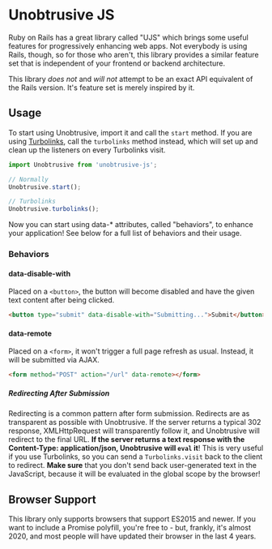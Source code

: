 # Unobtrusive JS

Ruby on Rails has a great library called "UJS" which brings some useful features for progressively enhancing web apps. Not everybody is using Rails, though, so for those who aren't, this library provides a similar feature set that is independent of your frontend or backend architecture.

This library _does not_ and _will not_ attempt to be an exact API equivalent of the Rails version. It's feature set is merely inspired by it.

## Usage

To start using Unobtrusive, import it and call the `start` method. If you are using [Turbolinks](https://github.com/turbolinks/turbolinks), call the `turbolinks` method instead, which will set up and clean up the listeners on every
Turbolinks visit.

```js
import Unobtrusive from 'unobtrusive-js';

// Normally
Unobtrusive.start();

// Turbolinks
Unobtrusive.turbolinks();
```

Now you can start using data-\* attributes, called "behaviors", to enhance your application! See below for a full list of behaviors and their usage.

### Behaviors

#### data-disable-with

Placed on a `<button>`, the button will become disabled and have the given text content after being clicked.

```html
<button type="submit" data-disable-with="Submitting...">Submit</button>
```

#### data-remote

Placed on a `<form>`, it won't trigger a full page refresh as usual. Instead, it will be submitted via AJAX.

```html
<form method="POST" action="/url" data-remote></form>
```

##### Redirecting After Submission

Redirecting is a common pattern after form submission. Redirects are as transparent as possible with Unobtrusive. If the server returns a typical 302 response, XMLHttpRequest will transparently follow it, and Unobtrusive will redirect to the final URL. **If the server returns a text response with the Content-Type: application/json, Unobtrusive will `eval` it**! This is very useful if you use Turbolinks, so you can send a `Turbolinks.visit` back to the client to redirect. **Make sure** that you don't send back user-generated text in the JavaScript, because it will be evaluated in the global scope by the browser!

## Browser Support

This library only supports browsers that support ES2015 and newer. If you want to include a Promise polyfill, you're free to - but, frankly, it's almost 2020, and most people will have updated their browser in the last 4 years.

